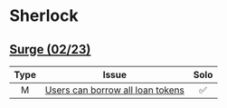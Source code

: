 # Sherlock

## [Surge (02/23)](https://app.sherlock.xyz/audits/contests/51)

|Type|Issue|Solo|
|:--:|--|:--:|
|M|[Users can borrow all loan tokens](https://github.com/sherlock-audit/2023-02-surge-judging/issues/106)|✅|

